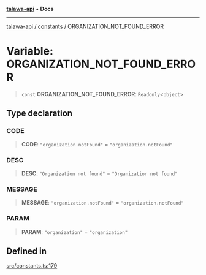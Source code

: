 [**talawa-api**](../../README.md) • **Docs**

***

[talawa-api](../../modules.md) / [constants](../README.md) / ORGANIZATION\_NOT\_FOUND\_ERROR

# Variable: ORGANIZATION\_NOT\_FOUND\_ERROR

> `const` **ORGANIZATION\_NOT\_FOUND\_ERROR**: `Readonly`\<`object`\>

## Type declaration

### CODE

> **CODE**: `"organization.notFound"` = `"organization.notFound"`

### DESC

> **DESC**: `"Organization not found"` = `"Organization not found"`

### MESSAGE

> **MESSAGE**: `"organization.notFound"` = `"organization.notFound"`

### PARAM

> **PARAM**: `"organization"` = `"organization"`

## Defined in

[src/constants.ts:179](https://github.com/PalisadoesFoundation/talawa-api/blob/3bacbf38707ebd3e3e5f1bc5b4cc7aa3b2adc169/src/constants.ts#L179)
